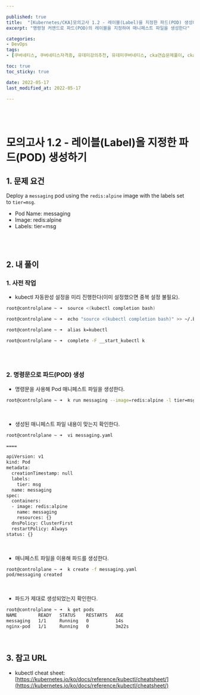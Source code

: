 ```yaml
---

published: true
title:  "[Kubernetes/CKA]모의고사 1.2 - 레이블(Label)을 지정한 파드(POD) 생성하기"
excerpt: "명령형 커맨드로 파드(POD)의 레이블을 지정하여 매니페스트 파일을 생성한다"

categories:
- DevOps
tags:
- [쿠버네티스, 쿠버네티스자격증, 유데미강의추천, 유데미쿠버네티스, cka연습문제풀이, cka덤프, cka기출문제, cka, kubernetes, kubernetesnetworking, k8s, DevOpsengineer, 데브옵스, 데브옵스엔지니어]

toc: true
toc_sticky: true

date: 2022-05-17
last_modified_at: 2022-05-17

---
```


<br/><br/>

# 모의고사 1.2 - 레이블(Label)을 지정한 파드(POD) 생성하기

## 1. 문제 요건

Deploy a `messaging` pod using the `redis:alpine` image with the labels set to `tier=msg`.

- Pod Name: messaging
- Image: redis:alpine
- Labels: tier=msg

<br/><br/>

## 2. 내 풀이

### 1. 사전 작업

- kubectl 자동완성 설정을 미리 진행한다(이미 설정했으면 중복 설정 불필요).

```bash
root@controlplane ~ ➜  source <(kubectl completion bash)

root@controlplane ~ ➜  echo "source <(kubectl completion bash)" >> ~/.bashrc 

root@controlplane ~ ➜  alias k=kubectl

root@controlplane ~ ➜  complete -F __start_kubectl k
```

<br/><br/>

### 2. 명령문으로 파드(POD) 생성

- 명령문을 사용해 Pod 매니페스트 파일을 생성한다.

```bash
root@controlplane ~ ➜  k run messaging --image=redis:alpine -l tier=msg --dry-run=client -o yaml > messaging.yaml
```

<br/>

- 생성된 매니페스트 파일 내용이 맞는지 확인한다.

```bash
root@controlplane ~ ➜  vi messaging.yaml

====

apiVersion: v1
kind: Pod
metadata:
  creationTimestamp: null
  labels:
    tier: msg
  name: messaging
spec:
  containers:
  - image: redis:alpine
    name: messaging
    resources: {}
  dnsPolicy: ClusterFirst
  restartPolicy: Always
status: {}
```

<br/>

- 매니페스트 파일을 이용해 파드를 생성한다.

```bash
root@controlplane ~ ➜  k create -f messaging.yaml 
pod/messaging created
```

<br/>

- 파드가 제대로 생성되었는지 확인한다.

```bash
root@controlplane ~ ➜  k get pods
NAME        READY   STATUS    RESTARTS   AGE
messaging   1/1     Running   0          14s
nginx-pod   1/1     Running   0          3m22s
```

<br/>

## 3. 참고 URL

- kubectl cheat sheet: [https://kubernetes.io/ko/docs/reference/kubectl/cheatsheet/](https://kubernetes.io/ko/docs/reference/kubectl/cheatsheet/)